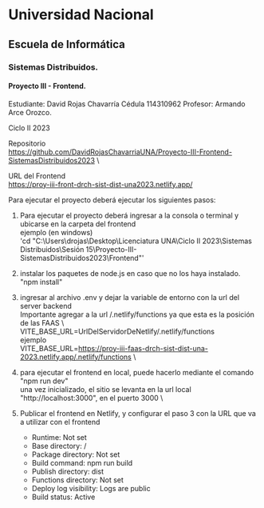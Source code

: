 # Universidad Nacional 
## Escuela de Informática 
### Sistemas Distribuidos.

#### Proyecto III - Frontend.

Estudiante: 
David Rojas Chavarría
Cédula
114310962
Profesor:
Armando Arce Orozco.

Ciclo II 2023

Repositorio \
	https://github.com/DavidRojasChavarriaUNA/Proyecto-III-Frontend-SistemasDistribuidos2023 \

URL del Frontend \
	https://proy-iii-front-drch-sist-dist-una2023.netlify.app/

Para ejecutar el proyecto deberá ejecutar los siguientes pasos:

1. Para ejecutar el proyecto deberá ingresar a la consola o terminal y ubicarse en la carpeta del frontend \
	ejemplo (en windows)\
		 'cd "C:\Users\drojas\Desktop\Licenciatura UNA\Ciclo II 2023\Sistemas Distribuidos\Sesión 15\Proyecto-III-SistemasDistribuidos2023\Frontend"'

2. instalar los paquetes de node.js en caso que no los haya instalado. \
	"npm install"
	
3. ingresar al archivo .env y dejar la variable de entorno con la url del server backend \
	Importante agregar a la url /.netlify/functions ya que esta es la posición de las FAAS \ 
	VITE_BASE_URL=UrlDelServidorDeNetlify/.netlify/functions \
	ejemplo \
	VITE_BASE_URL=https://proy-iii-faas-drch-sist-dist-una-2023.netlify.app/.netlify/functions \

4. para ejecutar el frontend en local, puede hacerlo mediante el comando
	"npm run dev" \
	una vez inicializado, el sitio se levanta en la url local "http://localhost:3000", en el puerto 3000 \

5. Publicar el frontend en Netlify, y configurar el paso 3 con la URL que va a utilizar con el frontend
   - Runtime: Not set
   - Base directory: /
   - Package directory: Not set
   - Build command: npm run build
   - Publish directory: dist
   - Functions directory: Not set
   - Deploy log visibility: Logs are public
   - Build status: Active